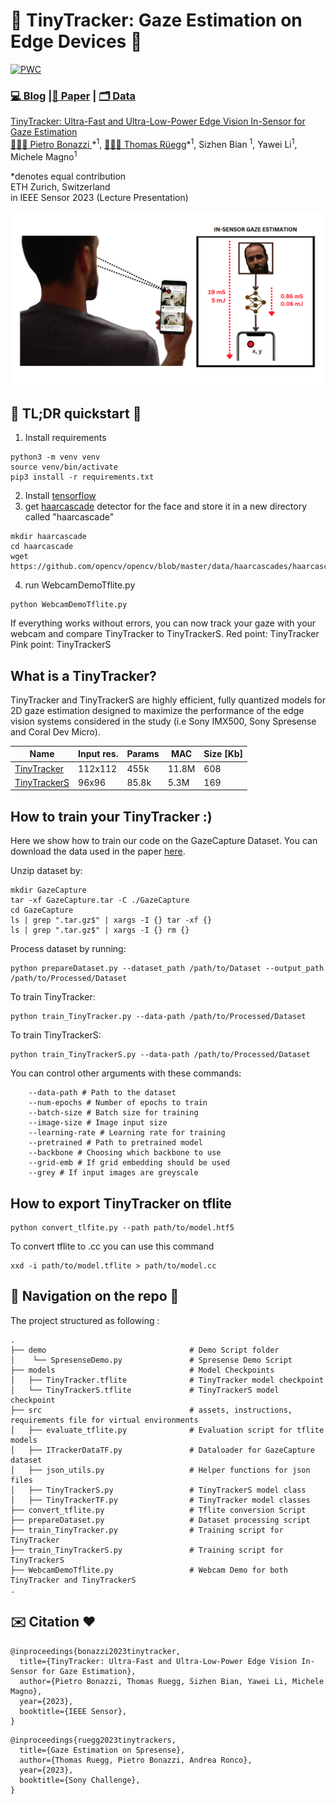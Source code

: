 #  👀 TinyTracker: Gaze Estimation on Edge Devices  👀
[![PWC](https://img.shields.io/endpoint.svg?url=https://paperswithcode.com/badge/tinytracker-ultra-fast-and-ultra-low-power/gaze-estimation-on-gazecapture)](https://paperswithcode.com/paper/tinytracker-ultra-fast-and-ultra-low-power)

### [💻 Blog](https://www.hackster.io/news/gazing-into-the-future-of-ai-57d4acd77f4b) |[📜 Paper](https://arxiv.org/abs/2307.07813) | [🗂️ Data](https://gazecapture.csail.mit.edu/)

[TinyTracker: Ultra-Fast and Ultra-Low-Power Edge Vision In-Sensor for Gaze Estimation](https://arxiv.org/abs/2307.07813)  
 [🧑🏻‍🚀 Pietro Bonazzi ](https://linkedin.com/in/pietrobonazzi)\*<sup>1</sup>,
 [🧑🏼‍🚀 Thomas Rüegg](https://www.linkedin.com/in/thomas-rüegg-680a351b1/)\*<sup>1</sup>,
 Sizhen Bian <sup>1</sup>,
 Yawei Li<sup>1</sup>,
 Michele Magno<sup>1</sup>  <br>

\*denotes equal contribution  
ETH Zurich, Switzerland  <br> 
in IEEE Sensor 2023 (Lecture Presentation)

<img src='docs/thumbnail.png' width="500"/>


## 🚀 TL;DR quickstart 🚀
1. Install requirements
```
python3 -m venv venv
source venv/bin/activate
pip3 install -r requirements.txt
```
2. Install [tensorflow](https://www.tensorflow.org/install)
3. get [haarcascade](https://github.com/opencv/opencv/blob/master/data/haarcascades/haarcascade_frontalface_default.xml) detector for the face and store it in a new directory called "haarcascade"
```
mkdir haarcascade
cd haarcascade
wget https://github.com/opencv/opencv/blob/master/data/haarcascades/haarcascade_frontalface_default.xml
```
4. run WebcamDemoTflite.py 
```
python WebcamDemoTflite.py 
```
If everything works without errors, you can now track your gaze with your webcam and compare TinyTracker to TinyTrackerS.
Red point: TinyTracker
Pink point: TinyTrackerS

## What is a TinyTracker?
TinyTracker and TinyTrackerS are highly efficient, fully quantized models for 2D gaze estimation designed to maximize the performance of the edge vision systems considered in the study (i.e Sony IMX500, Sony Spresense and Coral Dev Micro).

| Name                                             | Input res. | Params | MAC   | Size [Kb] | 
|--------------------------------------------------|------------|--------|-------|-----------|
| [TinyTracker](https://arxiv.org/abs/2307.07813)  | 112x112    |   455k | 11.8M |       608 |
| [TinyTrackerS](https://arxiv.org/abs/2308.12313) | 96x96      |  85.8k |  5.3M |       169 |


## How to train your TinyTracker :)

Here we show how to train our code on the GazeCapture Dataset. 
You can download the data used in the paper [here](https://gazecapture.csail.mit.edu/).

Unzip dataset by: 
```
mkdir GazeCapture
tar -xf GazeCapture.tar -C ./GazeCapture
cd GazeCapture
ls | grep ".tar.gz$" | xargs -I {} tar -xf {}
ls | grep ".tar.gz$" | xargs -I {} rm {}
```
Process dataset by running:
```
python prepareDataset.py --dataset_path /path/to/Dataset --output_path /path/to/Processed/Dataset
```
To train TinyTracker:

```
python train_TinyTracker.py --data-path /path/to/Processed/Dataset
```
To train TinyTrackerS:
```
python train_TinyTrackerS.py --data-path /path/to/Processed/Dataset
```

You can control other arguments with these commands: 

```
    --data-path # Path to the dataset
    --num-epochs # Number of epochs to train
    --batch-size # Batch size for training
    --image-size # Image input size
    --learning-rate # Learning rate for training
    --pretrained # Path to pretrained model
    --backbone # Choosing which backbone to use
    --grid-emb # If grid embedding should be used
    --grey # If input images are greyscale

```

## How to export TinyTracker on tflite

```
python convert_tlfite.py --path path/to/model.htf5
```

To convert tflite to .cc you can use this command

```
xxd -i path/to/model.tflite > path/to/model.cc
```

## 🌲 Navigation on the repo 🌲

The project structured as following :

    .
    ├── demo                                # Demo Script folder
    │    └── SpresenseDemo.py               # Spresense Demo Script
    ├── models                              # Model Checkpoints
    │   ├── TinyTracker.tflite              # TinyTracker model checkpoint
    │   └── TinyTrackerS.tflite             # TinyTrackerS model checkpoint
    ├── src                                 # assets, instructions, requirements file for virtual environments
    │   ├── evaluate_tflite.py              # Evaluation script for tflite models
    │   ├── ITrackerDataTF.py               # Dataloader for GazeCapture dataset
    │   ├── json_utils.py                   # Helper functions for json files
    │   ├── TinyTrackerS.py                 # TinyTrackerS model class
    │   ├── TinyTrackerTF.py                # TinyTracker model classes
    ├── convert_tflite.py                   # Tflite conversion Script
    ├── prepareDataset.py                   # Dataset processing script
    ├── train_TinyTracker.py                # Training script for TinyTracker
    ├── train_TinyTrackerS.py               # Training script for TinyTrackerS
    ├── WebcamDemoTflite.py                 # Webcam Demo for both TinyTracker and TinyTrackerS
    .

## ✉️ Citation ❤️

```
@inproceedings{bonazzi2023tinytracker,
  title={TinyTracker: Ultra-Fast and Ultra-Low-Power Edge Vision In-Sensor for Gaze Estimation},
  author={Pietro Bonazzi, Thomas Ruegg, Sizhen Bian, Yawei Li, Michele Magno},
  year={2023},
  booktitle={IEEE Sensor},
}
```

```
@inproceedings{ruegg2023tinytrackers,
  title={Gaze Estimation on Spresense},
  author={Thomas Ruegg, Pietro Bonazzi, Andrea Ronco},
  year={2023},
  booktitle={Sony Challenge},
}
```
